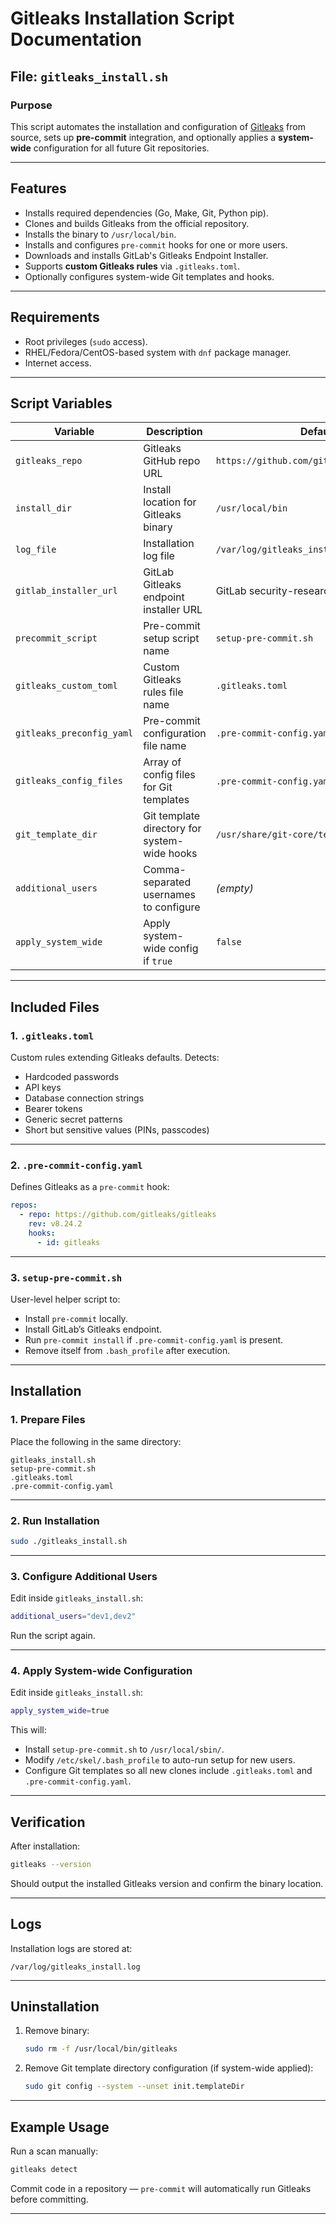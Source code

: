 # Gitleaks Installation Script Documentation

## File: `gitleaks_install.sh`

### Purpose

This script automates the installation and configuration of [Gitleaks](https://github.com/gitleaks/gitleaks) from source, sets up **pre-commit** integration, and optionally applies a **system-wide** configuration for all future Git repositories.

---

## Features

* Installs required dependencies (Go, Make, Git, Python pip).
* Clones and builds Gitleaks from the official repository.
* Installs the binary to `/usr/local/bin`.
* Installs and configures `pre-commit` hooks for one or more users.
* Downloads and installs GitLab's Gitleaks Endpoint Installer.
* Supports **custom Gitleaks rules** via `.gitleaks.toml`.
* Optionally configures system-wide Git templates and hooks.

---

## Requirements

* Root privileges (`sudo` access).
* RHEL/Fedora/CentOS-based system with `dnf` package manager.
* Internet access.

---

## Script Variables

| Variable                  | Description                                  | Default                                      |
| ------------------------- | -------------------------------------------- | -------------------------------------------- |
| `gitleaks_repo`           | Gitleaks GitHub repo URL                     | `https://github.com/gitleaks/gitleaks.git`   |
| `install_dir`             | Install location for Gitleaks binary         | `/usr/local/bin`                             |
| `log_file`                | Installation log file                        | `/var/log/gitleaks_install.log`              |
| `gitlab_installer_url`    | GitLab Gitleaks endpoint installer URL       | GitLab security-research repo                |
| `precommit_script`        | Pre-commit setup script name                 | `setup-pre-commit.sh`                        |
| `gitleaks_custom_toml`    | Custom Gitleaks rules file name              | `.gitleaks.toml`                             |
| `gitleaks_preconfig_yaml` | Pre-commit configuration file name           | `.pre-commit-config.yaml`                    |
| `gitleaks_config_files`   | Array of config files for Git templates      | `.pre-commit-config.yaml` & `.gitleaks.toml` |
| `git_template_dir`        | Git template directory for system-wide hooks | `/usr/share/git-core/templates`              |
| `additional_users`        | Comma-separated usernames to configure       | *(empty)*                                    |
| `apply_system_wide`       | Apply system-wide config if `true`           | `false`                                      |

---

## Included Files

### 1. `.gitleaks.toml`

Custom rules extending Gitleaks defaults. Detects:

* Hardcoded passwords
* API keys
* Database connection strings
* Bearer tokens
* Generic secret patterns
* Short but sensitive values (PINs, passcodes)

---

### 2. `.pre-commit-config.yaml`

Defines Gitleaks as a `pre-commit` hook:

```yaml
repos:
  - repo: https://github.com/gitleaks/gitleaks
    rev: v8.24.2
    hooks:
      - id: gitleaks
```

---

### 3. `setup-pre-commit.sh`

User-level helper script to:

* Install `pre-commit` locally.
* Install GitLab’s Gitleaks endpoint.
* Run `pre-commit install` if `.pre-commit-config.yaml` is present.
* Remove itself from `.bash_profile` after execution.

---

## Installation

### 1. Prepare Files

Place the following in the same directory:

```
gitleaks_install.sh
setup-pre-commit.sh
.gitleaks.toml
.pre-commit-config.yaml
```

---

### 2. Run Installation

```bash
sudo ./gitleaks_install.sh
```

---

### 3. Configure Additional Users

Edit inside `gitleaks_install.sh`:

```bash
additional_users="dev1,dev2"
```

Run the script again.

---

### 4. Apply System-wide Configuration

Edit inside `gitleaks_install.sh`:

```bash
apply_system_wide=true
```

This will:

* Install `setup-pre-commit.sh` to `/usr/local/sbin/`.
* Modify `/etc/skel/.bash_profile` to auto-run setup for new users.
* Configure Git templates so all new clones include `.gitleaks.toml` and `.pre-commit-config.yaml`.

---

## Verification

After installation:

```bash
gitleaks --version
```

Should output the installed Gitleaks version and confirm the binary location.

---

## Logs

Installation logs are stored at:

```
/var/log/gitleaks_install.log
```

---

## Uninstallation

1. Remove binary:

   ```bash
   sudo rm -f /usr/local/bin/gitleaks
   ```
2. Remove Git template directory configuration (if system-wide applied):

   ```bash
   sudo git config --system --unset init.templateDir
   ```

---

## Example Usage

Run a scan manually:

```bash
gitleaks detect
```

Commit code in a repository — `pre-commit` will automatically run Gitleaks before committing.

---

